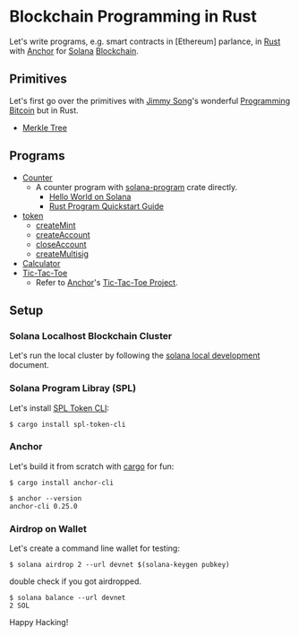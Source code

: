 # Blockchain Programming in Rust

Let's write programs, e.g. smart contracts in [Ethereum] parlance,
in [Rust] with [Anchor] for [Solana] [Blockchain].

## Primitives

Let's first go over the primitives with [Jimmy Song]'s wonderful
[Programming Bitcoin] but in Rust.

- [Merkle Tree](ch11/merkle/src/lib.rs)

## Programs

[solana-program]: https://lib.rs/crates/solana-program

- [Counter](counter)
  - A counter program with [solana-program] crate directly.
    - [Hello World on Solana](https://github.com/solana-labs/example-helloworld)
    - [Rust Program Quickstart Guide](https://docs.solana.com/getstarted/rust)
- [token](token)
  - [createMint](token/001-createMint.js)
  - [createAccount](token/002-createAccount.js)
  - [closeAccount](token/003-closeAccount.js)
  - [createMultisig](token/004-createMultisig.js)
- [Calculator](calc/programs/calc/src/lib.rs)
- [Tic-Tac-Toe](t3/programs/t3/src/lib.rs)
  - Refer to [Anchor]'s [Tic-Tac-Toe Project].

## Setup

### Solana Localhost Blockchain Cluster

Let's run the local cluster by following the [solana local development]
document.

[solana local development]: https://docs.solana.com/getstarted/local

### Solana Program Libray (SPL)

Let's install [SPL Token CLI]:

```
$ cargo install spl-token-cli
```

### Anchor

Let's build it from scratch with [cargo] for fun:

```
$ cargo install anchor-cli
```
```
$ anchor --version
anchor-cli 0.25.0
```

### Airdrop on Wallet

Let's create a command line wallet for testing:

```
$ solana airdrop 2 --url devnet $(solana-keygen pubkey)
```
double check if you got airdropped.

```
$ solana balance --url devnet
2 SOL
```

Happy Hacking!

[rust]: https://www.rust-lang.org/
[anchor]: https://book.anchor-lang.com/
[solana]: https://solana.com/
[solana cli]: https://docs.solana.com/cli/install-solana-cli-tools
[spl token cli]: https://lib.rs/crates/spl-token
[blockchain]: https://en.wikipedia.org/wiki/Blockchain
[ehtereum]: https://ethereum.org/en/
[cargo]: https://doc.rust-lang.org/cargo/commands/cargo-install.html
[helloworld]: https://docs.solana.com/developing/on-chain-programs/examples#helloworld
[tic-tac-toe project]: https://www.anchor-lang.com/docs/tic-tac-toe
[jimmy song]: https://programmingbitcoin.com/
[programming bitcoin]: https://programmingbitcoin.com/programming-bitcoin-book/
[implementing vector]: https://doc.rust-lang.org/nomicon/vec/vec.html
[learning merkel tree]: https://github.com/melekes/merkle-tree-rs/
[learning merkel tree 2]: https://dev.to/msedzins/learning-rust-merkel-tree-9p

